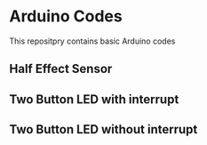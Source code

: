 # Arduino Codes
This repositpry contains basic Arduino codes  
## Half Effect Sensor  
## Two Button LED with interrupt  
## Two Button LED without interrupt  
